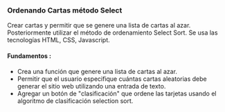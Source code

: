 ### Ordenando Cartas método Select
Crear cartas y permitir que se genere una lista de cartas al azar. Posteriormente utilizar el método de ordenamiento Select Sort. Se usa las tecnologías HTML, CSS, Javascript.

 #### Fundamentos :
- Crea una función que genere una lista de cartas al azar.
- Permitir que el usuario especifique cuántas cartas aleatorias debe generar el sitio web utilizando una entrada de texto.
- Agregar un botón de "clasificación" que ordene las tarjetas usando el algoritmo de clasificación selection sort.
